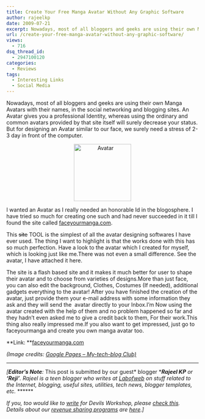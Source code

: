 ```yaml
---
title: Create Your Free Manga Avatar Without Any Graphic Software
author: rajeelkp
date: 2009-07-21
excerpt: Nowadays, most of all bloggers and geeks are using their own Manga Avatars with their names, in the social networking and blogging sites. An Avatar gives you a professional Identity, whereas using the ordinary and common avatars provided by that site itself will surely decrease your status. But for designing an Avatar similar to our face, we surely need a stress of 2-3 day in front of the computer.
url: /create-your-free-manga-avatar-without-any-graphic-software/
views:
  - 716
dsq_thread_id:
  - 2947100120
categories:
  - Reviews
tags:
  - Interesting Links
  - Social Media
---
```

Nowadays, most of all bloggers and geeks are using their own Manga Avatars with their names, in the social networking and blogging sites. An Avatar gives you a professional Identity, whereas using the ordinary and common avatars provided by that site itself will surely decrease your status. But for designing an Avatar similar to our face, we surely need a stress of 2-3 day in front of the computer.

<p style="text-align: center">
  <img class="size-thumbnail wp-image-12315 aligncenter" src="http://cdn.devilsworkshop.org/files/2009/07/rajeel-kp-labofweb-150x150.jpg" alt="Avatar" width="150" height="150" />
</p>

I wanted an Avatar as I really needed an honorable Id in the blogosphere. I have tried so much for creating one such and had never succeeded in it till I found the site called <a href="http://faceyourmanga.com" onclick="_gaq.push(['_trackEvent', 'outbound-article', 'http://faceyourmanga.com', 'faceyourmanga.com']);" title="Design your Avatar"  target="_blank">faceyourmanga.com</a>.

This <span style="text-decoration: line-through">site</span> TOOL is the simplest of all the avatar designing softwares I have ever used. The thing I want to highlight is that the works done with this has so much perfection. Have a look to the avatar which I created for myself, which is looking just like me.There was not even a small difference. See the avatar, I have attached it here.

The site is a flash based site and it makes it much better for user to shape their avatar and to choose from varieties of designs.More than just face, you can also edit the background, Clothes, Costumes (If needed), additional gadgets everything to the avatar! After you have finished the creation of the avatar, just provide them your e-mail address with some information they ask and they will send the  avatar directly to your Inbox.I&#8217;m Now using the avatar created with the help of them and no problem happened so far and they hadn&#8217;t even asked me to give a credit back to them, For their work.This thing also really impressed me.If you also want to get impressed, just go to faceyourmanga and create you own manga avatar too.

**Link: **<a href="http://faceyourmanga.com" onclick="_gaq.push(['_trackEvent', 'outbound-article', 'http://faceyourmanga.com', 'faceyourmanga.com']);" title="Design your Avatar"  target="_self">faceyourmanga.com</a>

*(Image credits: <a href="http://sites.google.com/site/mytechblogclub/Home/RajeelKP-Labofweb.jpg?attredirects=0" onclick="_gaq.push(['_trackEvent', 'outbound-article', 'http://sites.google.com/site/mytechblogclub/Home/RajeelKP-Labofweb.jpg?attredirects=0', 'Google Pages &#8211; My-tech-blog Club)']);" >Google Pages &#8211; My-tech-blog Club)</a>*

* * *

*[**Editor&#8217;s Note**:* This post is submitted by our guest* blogger ****Rajeel KP** or **&#8216;Reji&#8217;**. Rajeel is a teen blogger who writes at <a href="http://www.labofweb.com" onclick="_gaq.push(['_trackEvent', 'outbound-article', 'http://www.labofweb.com', 'Labofweb']);" title="Lab Of Web - The Mirror Of Web"  target="_self">Labofweb</a> on stuff related to the Internet, blogging, useful sites, utilities, tech news, blogger templates, etc.* ******</p> 

*If you, too would like to [write][1] for Devils Workshop, please [check this][1]. Details about our [revenue sharing programs][1] are [here][1].]*

 [1]: http://devilsworkshop.org/join-dw/
